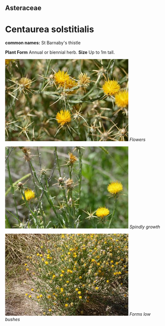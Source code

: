 ## Asteraceae
# Centaurea solstitialis
**common names:** St Barnaby's thistle

**Plant Form** Annual or biennial herb. **Size** Up to 1m tall.


![Flowers](11752_P6940915.jpg)
   *Flowers* 

![Spindly growth](74451_P7070454.jpg)
   *Spindly growth* 

![Forms low bushes](11750_P6940913.jpg)
   *Forms low bushes* 

